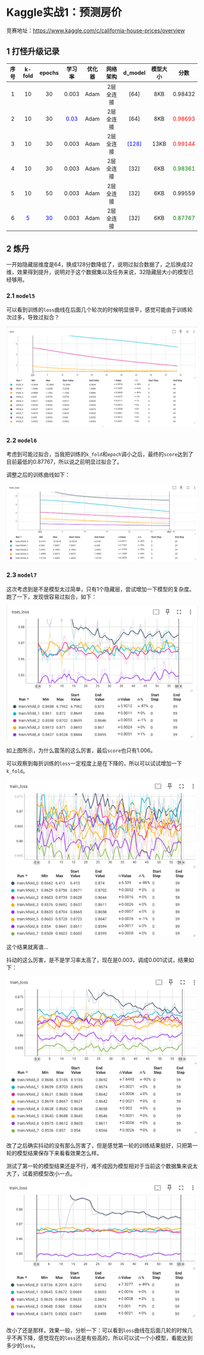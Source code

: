 # Kaggle实战1：预测房价

竞赛地址：https://www.kaggle.com/c/california-house-prices/overview

## 1 打怪升级记录

| 序号 |          k-fold           |           epochs           |             学习率              | 优化器  | 网络架构  |            d_model            | 模型大小 |                分数                |
|:--:|:-------------------------:|:--------------------------:|:----------------------------:|:----:|:-----:|:-----------------------------:|:----:|:--------------------------------:|
| 1  |            10             |             30             |            0.003             | Adam | 2层全连接 |             [64]              | 8KB  |             0.98432              |
| 2  |            10             |             30             | <font color=Blue>0.03</font> | Adam | 2层全连接 |             [64]              | 8KB  |  <font color=Red>0.98693</font>  |
| 3  |            10             |             30             |            0.003             | Adam | 2层全连接 | <font color=Blue>[128]</font> | 13KB |  <font color=Red>0.99144</font>  |
| 4  |            10             |             30             |            0.003             | Adam | 2层全连接 |             [32]              | 6KB  | <font color=Green>0.98361</font> |
| 5  |            10             |             50             |            0.003             | Adam | 2层全连接 |             [32]              | 6KB  |             0.99559              |
| 6  | <font color=Blue>5</font> | <font color=Blue>30</font> |            0.003             | Adam | 2层全连接 |             [32]              | 6KB  | <font color=Green>0.87767</font> |

## 2 炼丹

一开始隐藏层维度是64，换成128分数降低了，说明过拟合数据了，之后换成32维，效果得到提升，说明对于这个数据集以及任务来说，32隐藏层大小的模型已经够用。

### 2.1 `model5`

可以看到训练的`loss`曲线在后面几个轮次的时候明显很平，感觉可能由于训练轮次过多，导致过拟合？

![img.png](img/model5_train_loss.png)

### 2.2 `model6`

考虑到可能过拟合，当我把训练的`k_fold`和`epoch`调小之后，最终的`score`达到了目前最低的0.87767，所以说之前明显过拟合了。

调整之后的训练曲线如下：

![img.png](img/model6_train_loss.png)

### 2.3 `model7`

这次考虑到是不是模型太过简单，只有1个隐藏层，尝试增加一下模型的复杂度。跑了一下，发现很容易过拟合，如下：

![img.png](img/model7_train_loss1.png)

如上图所示，为什么震荡的这么厉害，最后`score`也只有1.006。

可以观察到每折训练的`loss`一定程度上是在下降的，所以可以试试增加一下`k_fold`。

![model7_train_loss2.png](img/model7_train_loss2.png "test")

这个结果就离谱...

抖动的这么厉害，是不是学习率太高了，现在是0.003，调成0.001试试，结果如下：

![img.png](img/model7_train_loss3.png)

改了之后确实抖动的没有那么厉害了，但是感觉第一轮的训练结果挺好，只把第一轮的模型结果保存下来看看效果怎么样。

测试了第一轮的模型结果还是不行，难不成因为模型相对于当前这个数据集来说太大了，试着把模型改小一点。

![img.png](img.png)

改小了还是那样，效果一般，分析一下：可以看到`loss`曲线在后面几轮的时候几乎不再下降，感觉现在的`loss`还是有些高的，所以可以试一个小模型，看能达到多少的`loss`。


